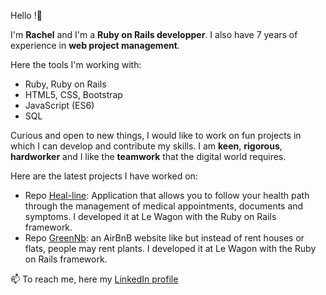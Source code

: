 Hello !👋

I'm <strong>Rachel</strong> and I'm a <strong>Ruby on Rails developper</strong>. I also have 7 years of experience in <strong>web project management</strong>.

Here the tools I'm working with:

- Ruby, Ruby on Rails
- HTML5, CSS, Bootstrap
- JavaScript (ES6)
- SQL

Curious and open to new things, I would like to work on fun projects in which I can develop and contribute my skills.
I am <strong>keen</strong>, <strong>rigorous</strong>, <strong>hardworker</strong> and I like the <strong>teamwork</strong> that the digital world requires.

Here are the latest projects I have worked on:

- Repo <a href="https://github.com/oceanedelain/heal-line" target="blank">Heal-line</a>: Application that allows you to follow your health path through the management of medical appointments, documents and symptoms. I developed it at Le Wagon with the Ruby on Rails framework.
- Repo <a href="https://github.com/Saskita/greenNb" target="blank">GreenNb</a>: an AirBnB website like but instead of rent houses or flats, people may rent plants. I developed it at Le Wagon with the Ruby on Rails framework.

📫 To reach me, here my <a href="https://www.linkedin.com/in/rachel-nascimento-2766a352/" target="blank">LinkedIn profile</a>
